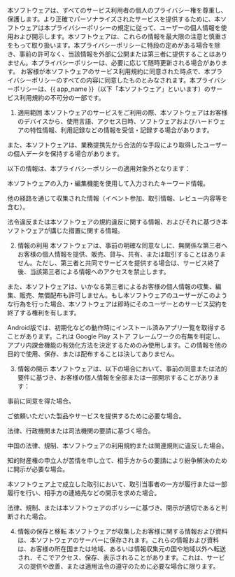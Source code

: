 本ソフトウェアは、すべてのサービス利用者の個人のプライバシー権を尊重し、保護します。より正確でパーソナライズされたサービスを提供するために、本ソフトウェアは本プライバシーポリシーの規定に従って、ユーザーの個人情報を使用および開示します。本ソフトウェアは、これらの情報を最大限の注意と慎重さをもって取り扱います。本プライバシーポリシーに特段の定めがある場合を除き、事前の許可なく、当該情報を外部に公開または第三者に提供することはありません。本プライバシーポリシーは、必要に応じて随時更新される場合があります。
お客様が本ソフトウェアのサービス利用規約に同意された時点で、本プライバシーポリシーのすべての内容に同意したものとみなされます。本プライバシーポリシーは、{{ app_name }}（以下「本ソフトウェア」といいます）のサービス利用規約の不可分の一部です。

1. 適用範囲
本ソフトウェアのサービスをご利用の際、本ソフトウェアはお客様のデバイスから、使用言語、アクセス日時、ソフトウェアおよびハードウェアの特性情報、利用記録などの情報を受信・記録する場合があります。

また、本ソフトウェアは、業務提携先から合法的な手段により取得したユーザーの個人データを保持する場合があります。

以下の情報は、本プライバシーポリシーの適用対象外となります：

本ソフトウェアの入力・編集機能を使用して入力されたキーワード情報。

他の経路を通じて収集された情報（イベント参加、取引情報、レビュー内容等を含む）。

法令違反または本ソフトウェアの規約違反に関する情報、およびそれに基づき本ソフトウェアが講じた措置に関する情報。

2. 情報の利用
本ソフトウェアは、事前の明確な同意なしに、無関係な第三者へお客様の個人情報を提供、販売、貸与、共有、または取引することはありません。ただし、第三者と共同でサービスを提供する場合は、サービス終了後、当該第三者による情報へのアクセスを禁止します。

また、本ソフトウェアは、いかなる第三者によるお客様の個人情報の収集、編集、販売、無償配布も許可しません。もし本ソフトウェアのユーザーがこのような行為を行った場合、本ソフトウェアは即時にそのユーザーとのサービス契約を終了する権利を有します。

Android版では、初期化などの動作時にインストール済みアプリ一覧を取得することがあります。これは Google Play ストア フレームワークの有無を判定し、アプリ内課金機能の有効化方法を決定するためのみ使用します。この情報を他の目的で使用、保存、または配布することは決してありません。

3. 情報の開示
本ソフトウェアは、以下の場合において、事前の同意または法的要件に基づき、お客様の個人情報を全部または一部開示することがあります：

事前に同意を得た場合。

ご依頼いただいた製品やサービスを提供するために必要な場合。

法律、行政機関または司法機関の要請に基づく場合。

中国の法律、規制、本ソフトウェアの利用規約または関連規則に違反した場合。

知的財産権の申立人が苦情を申し立て、相手方からの要請により紛争解決のために開示が必要な場合。

本ソフトウェア上で成立した取引において、取引当事者の一方が履行または一部履行を行い、相手方の連絡先などの開示を求めた場合。

法律、規制、または本ソフトウェアのポリシーに基づき、開示が適切であると判断された場合。

4. 情報の保存と移転
本ソフトウェアが収集したお客様に関する情報および資料は、本ソフトウェアのサーバーに保存されます。これらの情報および資料は、お客様の所在国または地域、あるいは情報収集元の国や地域以外へ転送され、そこでアクセス、保存、表示されることがあります。これは、サービスの提供や改善、または適用法令の遵守のために必要な場合に限ります。